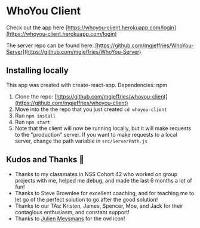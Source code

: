 # WhoYou Client

Check out the app here [https://whoyou-client.herokuapp.com/login](https://whoyou-client.herokuapp.com/login)

The server repo can be found here: [https://github.com/mgjeffries/WhoYou-Server](https://github.com/mgjeffries/WhoYou-Server)

## Installing locally

This app was created with create-react-app.
Dependencies: npm

1. Clone the repo: [https://github.com/mgjeffries/whoyou-client](https://github.com/mgjeffries/whoyou-client)
1. Move into the the repo that you just created `cd whoyou-client`
1. Run `npm install`
1. Run `npm start`
1. Note that the client will now be running locally, but it will make requests to the "production" server. If you want to make requests to a local server, change the path variable in `src/ServerPath.js`

## Kudos and Thanks 🙏
 - Thanks to my classmates in NSS Cohort 42 who worked on group projects with me, helped me debug, and made the last 6 months a lot of fun! 
 - Thanks to Steve Brownlee for excellent coaching, and for teaching me to let go of the perfect solution to go after the good solution!
 - Thanks to our TAs: Kristen, James, Spencer, Moe, and Jack for their contagious enthusiasm, and constant support!
 - Thanks to [Julien Meysmans](https://thenounproject.com/M_Julz/) for the owl icon!

